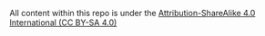 All content within this repo is under the [Attribution-ShareAlike 4.0 International (CC BY-SA 4.0)](https://creativecommons.org/licenses/by-sa/4.0/)
